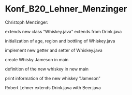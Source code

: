 # Konf_B20_Lehner_Menzinger

Christoph Menzinger:

extends new class "Whiskey.java" extends from Drink.java

initialization of age, region and bottling of Whiskey.java

implement new getter and setter of Whiskey.java

create Whisky Jameson in main

definition of the new whiskey in new main

print information of the new whiskey "Jameson"


Robert Lehner extends Drink.java with Beer.java
